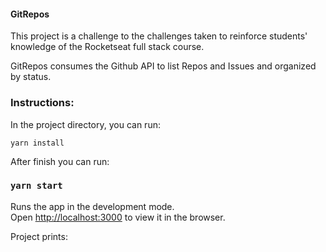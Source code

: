 #### GitRepos

This project is a challenge to the challenges taken to reinforce students' knowledge of the Rocketseat full stack course.

GitRepos consumes the Github API to list Repos and Issues and organized by status.

### Instructions:

In the project directory, you can run:

`yarn install`

After finish you can run:

### `yarn start`

Runs the app in the development mode.<br>
Open [http://localhost:3000](http://localhost:3000) to view it in the browser.

Project prints:


